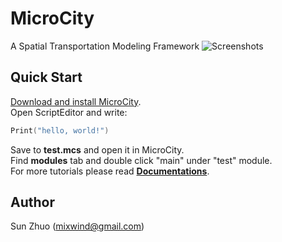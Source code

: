 # MicroCity
A Spatial Transportation Modeling Framework
![Screenshots](https://github.com/microcity/microcity/blob/main/docs/images/microcity.png)
## Quick Start
[Download and install MicroCity](https://github.com/microcity/microcity/releases/download/MicroCity2.0/MicroCity2.0Setup.exe).  
Open ScriptEditor and write:  
```lua
Print("hello, world!")
```
Save to **test.mcs** and open it in MicroCity.  
Find **modules** tab and double click "main" under "test" module.  
For more tutorials please read [**Documentations**](https://github.com/microcity/microcity/tree/main/docs).  
## Author
Sun Zhuo (mixwind@gmail.com)
